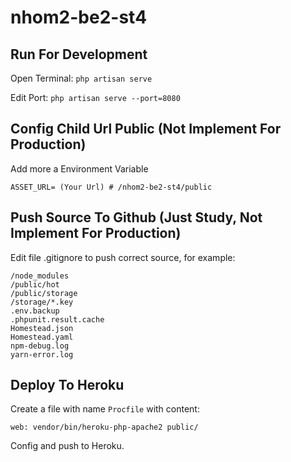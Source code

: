 # nhom2-be2-st4

## Run For Development
Open Terminal: `php artisan serve`

Edit Port: `php artisan serve --port=8080`

## Config Child Url Public (Not Implement For Production)
Add more a Environment Variable

```
ASSET_URL= (Your Url) # /nhom2-be2-st4/public
```

## Push Source To Github (Just Study, Not Implement For Production)
Edit file .gitignore to push correct source, for example:

```
/node_modules
/public/hot
/public/storage
/storage/*.key
.env.backup
.phpunit.result.cache
Homestead.json
Homestead.yaml
npm-debug.log
yarn-error.log
```

## Deploy To Heroku
Create a file with name `Procfile` with content:

``` web: vendor/bin/heroku-php-apache2 public/ ```

Config and push to Heroku.

